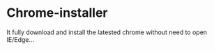 # Chrome-installer
It fully download and install the latested chrome without need to open IE/Edge... 

